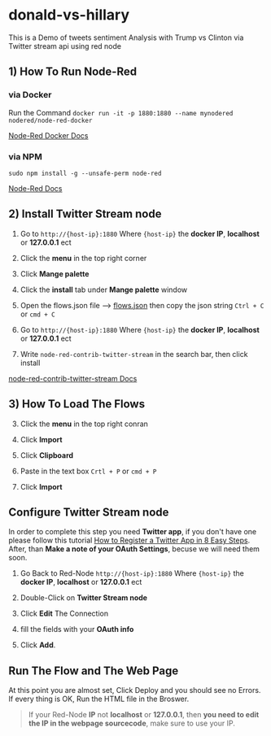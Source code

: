 # donald-vs-hillary
This is a Demo of tweets sentiment Analysis with Trump vs Clinton via Twitter stream api using red node

## 1) How To Run Node-Red

### via Docker

Run the Command `docker run -it -p 1880:1880 --name mynodered nodered/node-red-docker`

[Node-Red Docker Docs](http://nodered.org/docs/platforms/docker)

### via NPM

`sudo npm install -g --unsafe-perm node-red`

[Node-Red Docs](http://nodered.org/docs/getting-started/installation) 

## 2) Install Twitter Stream node

1. Go to `http://{host-ip}:1880` 
Where `{host-ip}` the **docker IP**, **localhost** or **127.0.0.1** ect

2. Click the **menu** in the top right corner 

3. Click **Mange palette**

4. Click the **install** tab under **Mange palette** window


1. Open the flows.json file --> [flows.json](https://raw.githubusercontent.com/Khalid-Nowaf/donald-vs-hillary/master/flows.js) then copy the json string `Ctrl + C` or `cmd + C`

2. Go to `http://{host-ip}:1880` 
Where `{host-ip}` the **docker IP**, **localhost** or **127.0.0.1** ect

5. Write `node-red-contrib-twitter-stream` in the search bar, then click install

[node-red-contrib-twitter-stream Docs](http://flows.nodered.org/node/node-red-contrib-twitter-stream)


## 3) How To Load The Flows
3. Click the **menu** in the top right conran

4. Click  **Import**

5. Click **Clipboard**

6. Paste in the text box `Crtl + P` or `cmd + P`

7. Click **Import**


## Configure Twitter Stream node

In order to complete this step you need **Twitter app**, if you don't have one please follow this tutorial [How to Register a Twitter App in 8 Easy Steps](https://iag.me/socialmedia/how-to-create-a-twitter-app-in-8-easy-steps/). 
After, than **Make a note of your OAuth Settings**, becuse we will need them soon.

1. Go Back to Red-Node `http://{host-ip}:1880` 
Where `{host-ip}` the **docker IP**, **localhost** or **127.0.0.1** ect

2. Double-Click on **Twitter Stream node**

3. Click **Edit** The Connection

4. fill the fields with your **OAuth info**

5. Click **Add**.

## Run The Flow and The Web Page 

At this point you are almost set, Click Deploy and you should see no Errors. If every thing is OK, Run the HTML file in the Broswer.

> If your Red-Node **IP** not **localhost** or **127.0.0.1**, then **you need to edit the IP in the webpage sourcecode**, make sure to use your IP.
